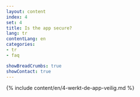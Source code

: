 ```yaml
---
layout: content
index: 4
set: 4
title: Is the app secure?
lang: tr
contentLang: en
categories:
- tr
- faq

showBreadCrumbs: true
showContact: true
---
```

{% include content/en/4-werkt-de-app-veilig.md %}
